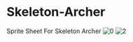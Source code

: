 # Skeleton-Archer
Sprite Sheet For Skeleton Archer
![0](https://user-images.githubusercontent.com/20840303/156076054-d04b8224-3b4c-4b58-b53a-b87ef61ca6aa.png)
![2](https://user-images.githubusercontent.com/20840303/156076093-81244bc3-1236-4a35-8d80-6e20a180a821.png)

